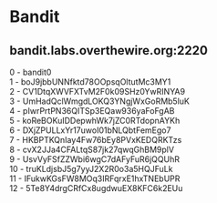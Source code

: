# Bandit

## bandit.labs.overthewire.org:2220

0 - bandit0<br>
1 - boJ9jbbUNNfktd78OOpsqOltutMc3MY1<br>
2 - CV1DtqXWVFXTvM2F0k09SHz0YwRINYA9<br>
3 - UmHadQclWmgdLOKQ3YNgjWxGoRMb5luK<br>
4 - pIwrPrtPN36QITSp3EQaw936yaFoFgAB<br>
5 - koReBOKuIDDepwhWk7jZC0RTdopnAYKh<br>
6 - DXjZPULLxYr17uwoI01bNLQbtFemEgo7<br>
7 - HKBPTKQnIay4Fw76bEy8PVxKEDQRKTzs<br>
8 - cvX2JJa4CFALtqS87jk27qwqGhBM9plV<br>
9 - UsvVyFSfZZWbi6wgC7dAFyFuR6jQQUhR<br>
10 - truKLdjsbJ5g7yyJ2X2R0o3a5HQJFuLk<br>
11 - IFukwKGsFW8MOq3IRFqrxE1hxTNEbUPR<br>
12 - 5Te8Y4drgCRfCx8ugdwuEX8KFC6k2EUu

